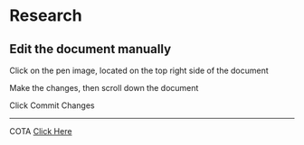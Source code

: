 # Research

## Edit the document manually
<p>Click on the pen image, located on the top right side of the document</p>
<p>Make the changes, then scroll down the document</p>
<p>Click Commit Changes</p>

---
COTA [Click Here](https://www.cota.com/data/)
<p></p>
<p></p>
<p></p>
<p></p>
<p></p>
<p></p>


